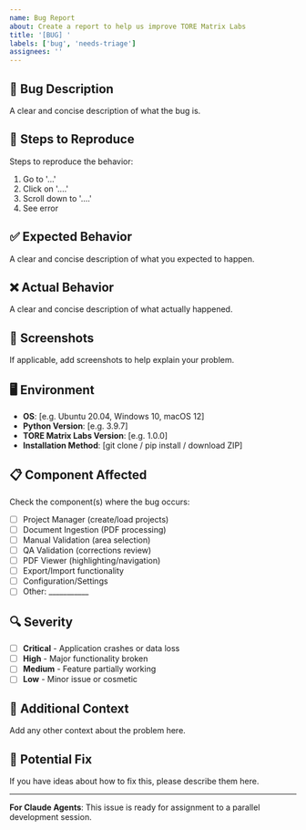 ```yaml
---
name: Bug Report
about: Create a report to help us improve TORE Matrix Labs
title: '[BUG] '
labels: ['bug', 'needs-triage']
assignees: ''
---
```


## 🐛 Bug Description
A clear and concise description of what the bug is.

## 🔄 Steps to Reproduce
Steps to reproduce the behavior:
1. Go to '...'
2. Click on '....'
3. Scroll down to '....'
4. See error

## ✅ Expected Behavior
A clear and concise description of what you expected to happen.

## ❌ Actual Behavior
A clear and concise description of what actually happened.

## 📸 Screenshots
If applicable, add screenshots to help explain your problem.

## 🖥️ Environment
- **OS**: [e.g. Ubuntu 20.04, Windows 10, macOS 12]
- **Python Version**: [e.g. 3.9.7]
- **TORE Matrix Labs Version**: [e.g. 1.0.0]
- **Installation Method**: [git clone / pip install / download ZIP]

## 📋 Component Affected
Check the component(s) where the bug occurs:
- [ ] Project Manager (create/load projects)
- [ ] Document Ingestion (PDF processing)
- [ ] Manual Validation (area selection)
- [ ] QA Validation (corrections review)
- [ ] PDF Viewer (highlighting/navigation)
- [ ] Export/Import functionality
- [ ] Configuration/Settings
- [ ] Other: ___________

## 🔍 Severity
- [ ] **Critical** - Application crashes or data loss
- [ ] **High** - Major functionality broken
- [ ] **Medium** - Feature partially working
- [ ] **Low** - Minor issue or cosmetic

## 📝 Additional Context
Add any other context about the problem here.

## 🔧 Potential Fix
If you have ideas about how to fix this, please describe them here.

---
**For Claude Agents**: This issue is ready for assignment to a parallel development session.